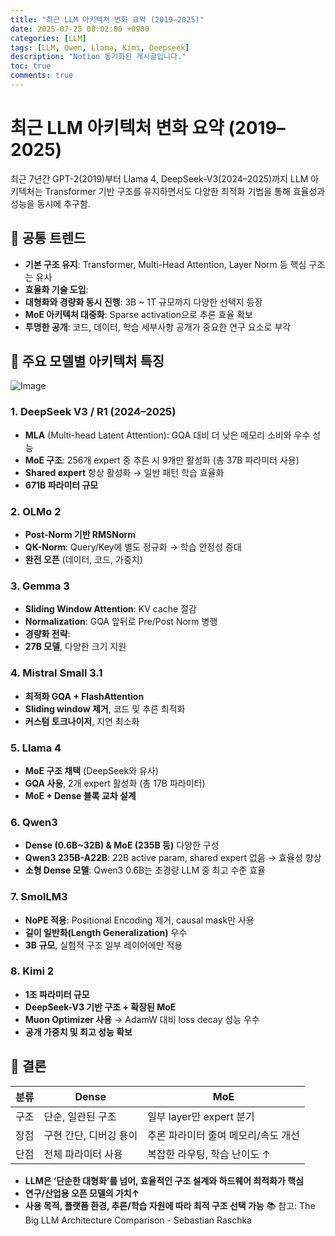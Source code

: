 ```yaml
---
title: "최근 LLM 아키텍처 변화 요약 (2019–2025)"
date: 2025-07-25 08:02:00 +0900
categories: [LLM]
tags: [LLM, Qwen, Llama, Kimi, Deepseek]
description: "Notion 동기화된 게시글입니다."
toc: true
comments: true
---
```


# 최근 LLM 아키텍처 변화 요약 (2019–2025)

최근 7년간 GPT-2(2019)부터 Llama 4, DeepSeek-V3(2024–2025)까지 LLM 아키텍처는 Transformer 기반 구조를 유지하면서도 다양한 최적화 기법을 통해 효율성과 성능을 동시에 추구함.

## 🔑 공통 트렌드

- **기본 구조 유지**: Transformer, Multi-Head Attention, Layer Norm 등 핵심 구조는 유사
- **효율화 기술 도입**:
- **대형화와 경량화 동시 진행**: 3B ~ 1T 규모까지 다양한 선택지 등장
- **MoE 아키텍처 대중화**: Sparse activation으로 추론 효율 확보
- **투명한 공개**: 코드, 데이터, 학습 세부사항 공개가 중요한 연구 요소로 부각
## 📌 주요 모델별 아키텍처 특징

![Image](https://prod-files-secure.s3.us-west-2.amazonaws.com/e6db513d-ec54-40ff-aa74-2487b0bcfe15/ac24fdd3-febf-45c7-8e99-afb6446591d8/image.png?X-Amz-Algorithm=AWS4-HMAC-SHA256&X-Amz-Content-Sha256=UNSIGNED-PAYLOAD&X-Amz-Credential=ASIAZI2LB466VBMLSLCB%2F20250726%2Fus-west-2%2Fs3%2Faws4_request&X-Amz-Date=20250726T163249Z&X-Amz-Expires=3600&X-Amz-Security-Token=IQoJb3JpZ2luX2VjEDYaCXVzLXdlc3QtMiJIMEYCIQCO3h7UN34kwC90hi7yJJb%2FQQYMd%2FCW1KmUhCQVFG2arQIhAPDWDANinyPBNO7IHyay3eXTWIXL6Q772BsRf%2FAIJMNaKv8DCF8QABoMNjM3NDIzMTgzODA1IgwKIZ6%2BTVmWyBlNveUq3ANScG%2BD5MwNs25Va50wyh91wOY7odQnKnymFgwIoPkyrw%2BqQ%2BkaaDmMnNUw26e%2BDz4C3ncjstPCxF5nGORw1keKo%2F8gMbzgk2HIknIsMfKV698dInoEa0xrnsM%2FtVOVzJNWUwX5m9KYGCfFBQjvHzupvNI%2FNXkVEPk%2BAy9CymxsOTX4NcWALZYBExv9uc4e1B3xrg4zBAheIWbHlc%2F3P3SeIJoE9hbYeJNt4d0nkGr5PrGIEHcfiQK6BqFEyR2QVidlL8F9Ovq%2BkW3RVp4JWfGboLdus2Za0ZtCFXBBdBVxhshAUb540NlJtsswpVN0jzrZaKSiuaKHAfOjEteE9rvi4YBGqdg4velxiTfsBcvEAZYDlCMnq7fwp0xllinqVm%2F%2Bwzr1odu6109L5vwmhDdI1hN%2BWRqg3ocOUuUzW4EGWDjkXhtecwNCCY%2F9b8IZXxJhTB%2F7YoCtPCn17RKHfC3%2FvgFK0ZNnqxyN7rzV8aeoqzn0%2Bl6pvA25Oz4QSE0QltHydGicR%2B%2BL5S3PGYHbImD6iXAt4gH85OvmMnDt398DEexfbVYf0c9A%2BQXlR%2F6OAFTMx9CuCFrc9kLqEe69FhYTKsmS52acNvHxBOORuzXQxOP1V0NA93rmTEykgTDTwZPEBjqkAQXwYKLKqg7cXrKgoB2DiOGxRlOScqICx0Y%2B31s3%2Feo2KlQwJQMScwjoS2g3KqappIUf0Rj5BmYKpBRfmp4EiPuj5Ccgo3WMjCMCBWaIjsGFp6OIv4RAKH%2BT%2FVqbvgDFPKC1V8leOQ9Rt0mftBGf8rWp45gW8HjAeVwVXmS1LiW9lmGJNT01gbsl2stPbvy1R1S88BKMI0rjeOOmFNIaOC6m%2BLhf&X-Amz-Signature=49ff3700036d0f15ccd9d5b5475c731d271f20a3f7a039c985b4b92edcfa76f7&X-Amz-SignedHeaders=host&x-amz-checksum-mode=ENABLED&x-id=GetObject)

### 1. DeepSeek V3 / R1 (2024–2025)

- **MLA** (Multi-head Latent Attention): GQA 대비 더 낮은 메모리 소비와 우수 성능
- **MoE 구조**: 256개 expert 중 추론 시 9개만 활성화 (총 37B 파라미터 사용)
- **Shared expert** 항상 활성화 → 일반 패턴 학습 효율화
- **671B 파라미터 규모**
### 2. OLMo 2

- **Post-Norm 기반 RMSNorm**
- **QK-Norm**: Query/Key에 별도 정규화 → 학습 안정성 증대
- **완전 오픈** (데이터, 코드, 가중치)
### 3. Gemma 3

- **Sliding Window Attention**: KV cache 절감
- **Normalization**: GQA 앞뒤로 Pre/Post Norm 병행
- **경량화 전략**:
- **27B 모델**, 다양한 크기 지원
### 4. Mistral Small 3.1

- **최적화 GQA + FlashAttention**
- **Sliding window 제거**, 코드 및 추론 최적화
- **커스텀 토크나이저**, 지연 최소화
### 5. Llama 4

- **MoE 구조 채택** (DeepSeek와 유사)
- **GQA 사용**, 2개 expert 활성화 (총 17B 파라미터)
- **MoE + Dense 블록 교차 설계**
### 6. Qwen3

- **Dense (0.6B~32B) & MoE (235B 등)** 다양한 구성
- **Qwen3 235B-A22B**: 22B active param, shared expert 없음 → 효율성 향상
- **소형 Dense 모델**: Qwen3 0.6B는 초경량 LLM 중 최고 수준 효율
### 7. SmolLM3

- **NoPE 적용**: Positional Encoding 제거, causal mask만 사용
- **길이 일반화(Length Generalization)** 우수
- **3B 규모**, 실험적 구조 일부 레이어에만 적용
### 8. Kimi 2

- **1조 파라미터 규모**
- **DeepSeek-V3 기반 구조 + 확장된 MoE**
- **Muon Optimizer 사용** → AdamW 대비 loss decay 성능 우수
- **공개 가중치 및 최고 성능 확보**
## 🧩 결론

| 분류 | Dense | MoE |
| --- | --- | --- |
| 구조 | 단순, 일관된 구조 | 일부 layer만 expert 분기 |
| 장점 | 구현 간단, 디버깅 용이 | 추론 파라미터 줄여 메모리/속도 개선 |
| 단점 | 전체 파라미터 사용 | 복잡한 라우팅, 학습 난이도 ↑ |

- **LLM은 ‘단순한 대형화’를 넘어, 효율적인 구조 설계와 하드웨어 최적화가 핵심**
- **연구/산업용 오픈 모델의 가치↑**
- **사용 목적, 플랫폼 환경, 추론/학습 자원에 따라 최적 구조 선택 가능**
📚 참고: The Big LLM Architecture Comparison - Sebastian Raschka


